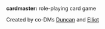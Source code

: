 **cardmaster:** role-playing card game

Created by co-DMs [Duncan](https://github.com/DuncanUszkay1) and [Elliot](https://github.com/elliottomlinson)
